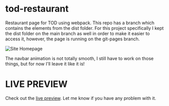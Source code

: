 # tod-restaurant

Restaurant page for TOD using webpack. This repo has a branch which contains the elements from the dist folder. For this project specifically I kept the dist folder on the main branch as well in order to make it easier to access it, however, the page is running on the git-pages branch.

![Site Homepage](https://cdn.discordapp.com/attachments/1150521661825744996/1166796533451202580/Screenshot_2023-10-25_125211.png)

The navbar animation is not totally smooth, I still have to work on those things, but for now I'll leave it like it is!

# LIVE PREVIEW

Check out the [live preview](https://kagunecode.github.io/tod-restaurant/). Let me know if you have any problem with it.
